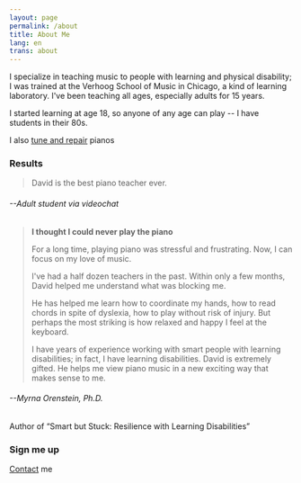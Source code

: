 ```yaml
---
layout: page
permalink: /about
title: About Me
lang: en
trans: about
---
```



I specialize in teaching music to people with learning and physical disability; I was trained at the Verhoog School of Music in Chicago, a kind of learning laboratory. I've been teaching all ages, especially adults for 15 years. 

I started learning at age 18, so anyone of any age can play -- I have students in their 80s.

I also [tune and repair](https://tune.summerhays.net) pianos 

### __Results__

  > David is the best piano teacher ever.

###### --Adult student via videochat

  > **I thought I could never play the piano**
  >
  > For a long time, playing piano was stressful and frustrating. Now, I can focus on my love of music.
  >
  > I've had a half dozen teachers in the past. Within only a few months, David helped me understand what was blocking me. 
  >
  > He has helped me learn how to coordinate my hands, how to read chords in spite of dyslexia, how to play without risk of injury. But perhaps the most striking is how relaxed and happy I feel at the keyboard.
  >
  > I have years of experience working with smart people with learning disabilities; in fact, I have learning disabilities. David is extremely gifted. He helps me view piano music in a new exciting way that makes sense to me.  

###### --Myrna Orenstein, Ph.D.
Author of “Smart but Stuck: Resilience with Learning Disabilities”

### Sign me up

[Contact](/contact) me
